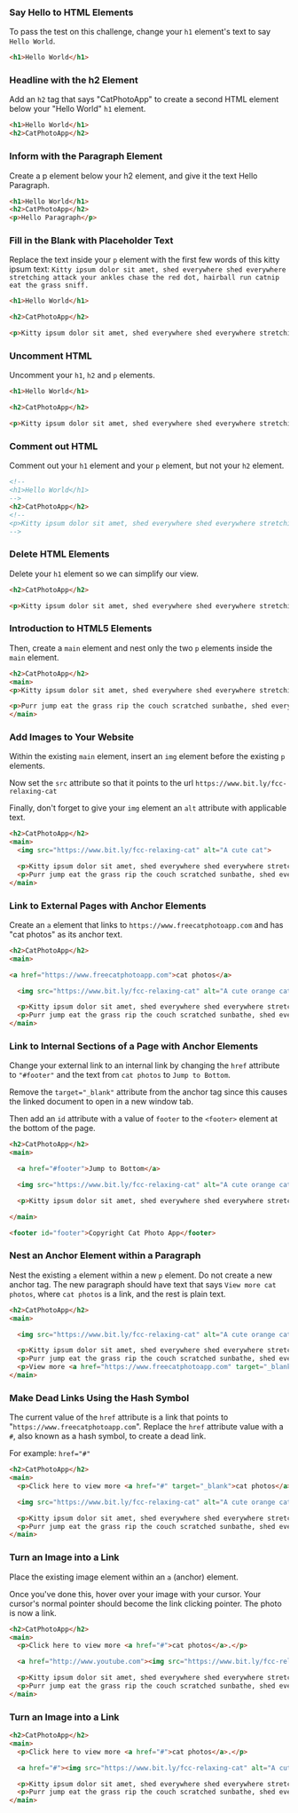 ### Say Hello to HTML Elements

To pass the test on this challenge, change your ```h1``` element's text to say ```Hello World```.

```html
<h1>Hello World</h1>
```
### Headline with the h2 Element

Add an ```h2``` tag that says "CatPhotoApp" to create a second HTML element below your "Hello World" ```h1``` element.

```html
<h1>Hello World</h1>
<h2>CatPhotoApp</h2>
```

### Inform with the Paragraph Element

Create a p element below your h2 element, and give it the text Hello Paragraph.

```html
<h1>Hello World</h1>
<h2>CatPhotoApp</h2>
<p>Hello Paragraph</p>
```

### Fill in the Blank with Placeholder Text

Replace the text inside your ```p``` element with the first few words of this kitty ipsum text: ```Kitty ipsum dolor sit amet, shed everywhere shed everywhere stretching attack your ankles chase the red dot, hairball run catnip eat the grass sniff.```

```html
<h1>Hello World</h1>

<h2>CatPhotoApp</h2>

<p>Kitty ipsum dolor sit amet, shed everywhere shed everywhere stretching attack your ankles chase the red dot, hairball run catnip eat the grass sniff.</p>
```

### Uncomment HTML

Uncomment your ```h1```, ```h2``` and ```p``` elements.

```html
<h1>Hello World</h1>

<h2>CatPhotoApp</h2>

<p>Kitty ipsum dolor sit amet, shed everywhere shed everywhere stretching attack your ankles chase the red dot, hairball run catnip eat the grass sniff.</p>
```

### Comment out HTML

Comment out your ```h1``` element and your ```p``` element, but not your ```h2``` element.

```html
<!--
<h1>Hello World</h1>
-->
<h2>CatPhotoApp</h2>
<!--
<p>Kitty ipsum dolor sit amet, shed everywhere shed everywhere stretching attack your ankles chase the red dot, hairball run catnip eat the grass sniff.</p>
-->
```

### Delete HTML Elements

Delete your ```h1``` element so we can simplify our view.

```html
<h2>CatPhotoApp</h2>

<p>Kitty ipsum dolor sit amet, shed everywhere shed everywhere stretching attack your ankles chase the red dot, hairball run catnip eat the grass sniff.</p>
```

### Introduction to HTML5 Elements

Then, create a ```main``` element and nest only the two ```p``` elements inside the ```main``` element.

```html
<h2>CatPhotoApp</h2>
<main>
<p>Kitty ipsum dolor sit amet, shed everywhere shed everywhere stretching attack your ankles chase the red dot, hairball run catnip eat the grass sniff.</p>

<p>Purr jump eat the grass rip the couch scratched sunbathe, shed everywhere rip the couch sleep in the sink fluffy fur catnip scratched.</p>
</main>
```

### Add Images to Your Website

Within the existing ```main``` element, insert an ```img``` element before the existing ```p``` elements.

Now set the ```src``` attribute so that it points to the url ```https://www.bit.ly/fcc-relaxing-cat```

Finally, don't forget to give your ```img``` element an ```alt``` attribute with applicable text.

```html
<h2>CatPhotoApp</h2>
<main>
  <img src="https://www.bit.ly/fcc-relaxing-cat" alt="A cute cat">

  <p>Kitty ipsum dolor sit amet, shed everywhere shed everywhere stretching attack your ankles chase the red dot, hairball run catnip eat the grass sniff.</p>
  <p>Purr jump eat the grass rip the couch scratched sunbathe, shed everywhere rip the couch sleep in the sink fluffy fur catnip scratched.</p>
</main>
```

### Link to External Pages with Anchor Elements

Create an ```a``` element that links to ```https://www.freecatphotoapp.com``` and has "cat photos" as its anchor text.

```html
<h2>CatPhotoApp</h2>
<main>

<a href="https://www.freecatphotoapp.com">cat photos</a>

  <img src="https://www.bit.ly/fcc-relaxing-cat" alt="A cute orange cat lying on its back.">

  <p>Kitty ipsum dolor sit amet, shed everywhere shed everywhere stretching attack your ankles chase the red dot, hairball run catnip eat the grass sniff.</p>
  <p>Purr jump eat the grass rip the couch scratched sunbathe, shed everywhere rip the couch sleep in the sink fluffy fur catnip scratched.</p>
</main>
```

### Link to Internal Sections of a Page with Anchor Elements

Change your external link to an internal link by changing the ```href``` attribute to ```"#footer"``` and the text from ```cat photos``` to ```Jump to Bottom```.

Remove the ```target="_blank"``` attribute from the anchor tag since this causes the linked document to open in a new window tab.

Then add an ```id``` attribute with a value of ```footer``` to the ```<footer>``` element at the bottom of the page.

```html
<h2>CatPhotoApp</h2>
<main>

  <a href="#footer">Jump to Bottom</a>

  <img src="https://www.bit.ly/fcc-relaxing-cat" alt="A cute orange cat lying on its back.">

  <p>Kitty ipsum dolor sit amet, shed everywhere shed everywhere stretching attack your ankles chase the red dot, hairball run catnip eat the grass sniff. Purr jump eat the grass rip the couch scratched sunbathe, shed everywhere rip the couch sleep in the sink fluffy fur catnip scratched. Kitty ipsum dolor sit amet, shed everywhere shed everywhere stretching attack your ankles chase the red dot, hairball run catnip eat the grass sniff.</p>

</main>

<footer id="footer">Copyright Cat Photo App</footer>
```

### Nest an Anchor Element within a Paragraph

Nest the existing ```a``` element within a new ```p``` element. Do not create a new anchor tag. The new paragraph should have text that says ```View more cat photos```, where ```cat photos``` is a link, and the rest is plain text.

```html
<h2>CatPhotoApp</h2>
<main>

  <img src="https://www.bit.ly/fcc-relaxing-cat" alt="A cute orange cat lying on its back.">

  <p>Kitty ipsum dolor sit amet, shed everywhere shed everywhere stretching attack your ankles chase the red dot, hairball run catnip eat the grass sniff.</p>
  <p>Purr jump eat the grass rip the couch scratched sunbathe, shed everywhere rip the couch sleep in the sink fluffy fur catnip scratched.</p>
  <p>View more <a href="https://www.freecatphotoapp.com" target="_blank">cat photos</a></p>
</main>
```

### Make Dead Links Using the Hash Symbol

The current value of the ```href``` attribute is a link that points to "```https://www.freecatphotoapp.com```". Replace the ```href``` attribute value with a ```#```, also known as a hash symbol, to create a dead link.

For example: ```href="#"```

```html
<h2>CatPhotoApp</h2>
<main>
  <p>Click here to view more <a href="#" target="_blank">cat photos</a>.</p>

  <img src="https://www.bit.ly/fcc-relaxing-cat" alt="A cute orange cat lying on its back.">

  <p>Kitty ipsum dolor sit amet, shed everywhere shed everywhere stretching attack your ankles chase the red dot, hairball run catnip eat the grass sniff.</p>
  <p>Purr jump eat the grass rip the couch scratched sunbathe, shed everywhere rip the couch sleep in the sink fluffy fur catnip scratched.</p>
</main>
```

### Turn an Image into a Link

Place the existing image element within an ```a``` (anchor) element.

Once you've done this, hover over your image with your cursor. Your cursor's normal pointer should become the link clicking pointer. The photo is now a link.

```html
<h2>CatPhotoApp</h2>
<main>
  <p>Click here to view more <a href="#">cat photos</a>.</p>

  <a href="http://www.youtube.com"><img src="https://www.bit.ly/fcc-relaxing-cat" alt="A cute orange cat lying on its back."></a>

  <p>Kitty ipsum dolor sit amet, shed everywhere shed everywhere stretching attack your ankles chase the red dot, hairball run catnip eat the grass sniff.</p>
  <p>Purr jump eat the grass rip the couch scratched sunbathe, shed everywhere rip the couch sleep in the sink fluffy fur catnip scratched.</p>
</main>
```

### Turn an Image into a Link

```html
<h2>CatPhotoApp</h2>
<main>
  <p>Click here to view more <a href="#">cat photos</a>.</p>

  <a href="#"><img src="https://www.bit.ly/fcc-relaxing-cat" alt="A cute orange cat lying on its back."></a>

  <p>Kitty ipsum dolor sit amet, shed everywhere shed everywhere stretching attack your ankles chase the red dot, hairball run catnip eat the grass sniff.</p>
  <p>Purr jump eat the grass rip the couch scratched sunbathe, shed everywhere rip the couch sleep in the sink fluffy fur catnip scratched.</p>
</main>
```

